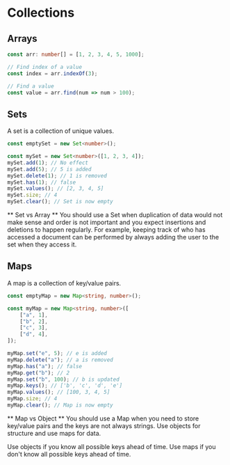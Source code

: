 # Collections

## Arrays

```ts
const arr: number[] = [1, 2, 3, 4, 5, 1000];

// Find index of a value
const index = arr.indexOf(3);

// Find a value
const value = arr.find(num => num > 100);
```

## Sets

A set is a collection of unique values.

```ts
const emptySet = new Set<number>();

const mySet = new Set<number>([1, 2, 3, 4]);
mySet.add(1); // No effect
mySet.add(5); // 5 is added
mySet.delete(1); // 1 is removed
mySet.has(1); // false
mySet.values(); // [2, 3, 4, 5]
mySet.size; // 4
mySet.clear(); // Set is now empty
```

** Set vs Array **
You should use a Set when duplication of data would not make sense and order is not important and you expect insertions and deletions to happen regularly.
For example, keeping track of who has accessed a document can be performed by always adding the user to the set when they access it.

## Maps

A map is a collection of key/value pairs.

```ts
const emptyMap = new Map<string, number>();

const myMap = new Map<string, number>([
    ["a", 1],
    ["b", 2],
    ["c", 3],
    ["d", 4],
]);

myMap.set("e", 5); // e is added
myMap.delete("a"); // a is removed
myMap.has("a"); // false
myMap.get("b"); // 2
myMap.set("b", 100); // b is updated
myMap.keys(); // ['b', 'c', 'd', 'e']
myMap.values(); // [100, 3, 4, 5]
myMap.size; // 4
myMap.clear(); // Map is now empty
```

** Map vs Object **
You should use a Map when you need to store key/value pairs and the keys are not always strings.
Use objects for structure and use maps for data.

Use objects if you know all possible keys ahead of time.
Use maps if you don't know all possible keys ahead of time.
